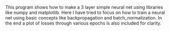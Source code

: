 This program shows how to make a 3 layer simple neural net using libraries like numpy and matplotlib. Here I have tried to focus on how to train a neural net using basic concepts like backpropagation and batch_normalization.
In the end a plot of losses through various epochs is also included for clarity. 
